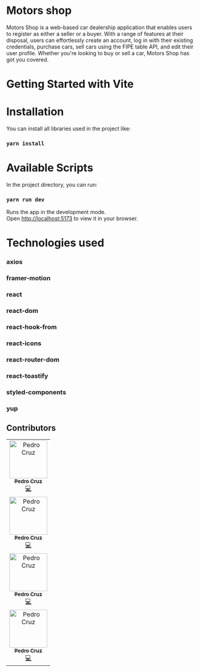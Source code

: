 # Motors shop

Motors Shop is a web-based car dealership application that enables users to register as either a seller or a buyer. With a range of features at their disposal, users can effortlessly create an account, log in with their existing credentials, purchase cars, sell cars using the FIPE table API, and edit their user profile. Whether you're looking to buy or sell a car, Motors Shop has got you covered.

# Getting Started with Vite

# Installation

You can install all libraries used in the project like:

### `yarn install`

# Available Scripts

In the project directory, you can run:

### `yarn run dev`

Runs the app in the development mode.\
Open [http://localhost:5173](http://localhost:5173) to view it in your browser.

# Technologies used

### axios

### framer-motion

### react

### react-dom

### react-hook-from

### react-icons

### react-router-dom

### react-toastify

### styled-components

### yup


## Contributors


<table>
  <tbody>
    <tr>
      <td align="center"><a href="(https://github.com/byPedroCruzDev)"><img src="https://avatars.githubusercontent.com/u/98105642?s=400&u=5c365b37eb6591c3fce4b780e43ebea842bcdba1&v=4" width="100px;" alt="Pedro Cruz"/><br /><sub><b>Pedro Cruz</b></sub></a><br /><a href="https://github.com/Kenzie-Car-Grupo-1/kenzie-cars-front/commits/develop" title="Code">💻</a></td>
      <tr/>
    <tr>
      <td align="center"><a href="(https://github.com/byPedroCruzDev)"><img src="https://avatars.githubusercontent.com/u/98105642?s=400&u=5c365b37eb6591c3fce4b780e43ebea842bcdba1&v=4" width="100px;" alt="Pedro Cruz"/><br /><sub><b>Pedro Cruz</b></sub></a><br /><a href="https://github.com/Kenzie-Car-Grupo-1/kenzie-cars-front/commits/develop" title="Code">💻</a></td>
      <tr/>
    <tr>
      <td align="center"><a href="(https://github.com/byPedroCruzDev)"><img src="https://avatars.githubusercontent.com/u/98105642?s=400&u=5c365b37eb6591c3fce4b780e43ebea842bcdba1&v=4" width="100px;" alt="Pedro Cruz"/><br /><sub><b>Pedro Cruz</b></sub></a><br /><a href="https://github.com/Kenzie-Car-Grupo-1/kenzie-cars-front/commits/develop" title="Code">💻</a></td>
      <tr/>
    <tr>
      <td align="center"><a href="(https://github.com/byPedroCruzDev)"><img src="https://avatars.githubusercontent.com/u/98105642?s=400&u=5c365b37eb6591c3fce4b780e43ebea842bcdba1&v=4" width="100px;" alt="Pedro Cruz"/><br /><sub><b>Pedro Cruz</b></sub></a><br /><a href="https://github.com/Kenzie-Car-Grupo-1/kenzie-cars-front/commits/develop" title="Code">💻</a></td>
    <tbody/>
<table/>
